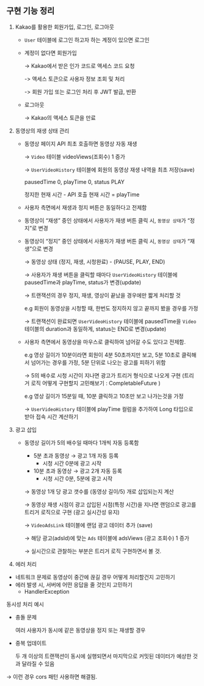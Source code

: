 ## 구현 기능 정리
1. Kakao를 활용한 회원가입, 로그인, 로그아웃 
    - `User` 테이블에 로그인 하고자 하는 계정이 있으면 로그인
    - 계정이 없다면 회원가입 
    
        ->  Kakao에서 받은 인가 코드로 액세스 코드 요청
   
        ->  액세스 토큰으로 사용자 정보 조회 및 처리
        
        -> 회원 가입 또는 로그인 처리 후 JWT 발급, 반환
    - 로그아웃
   
         -> Kakao의 액세스 토큰을 만료
   
2. 동영상의 재생 상태 관리
    - 동영상 페이지 API 최초 호출하면 동영상 자동 재생

      → `Video` 테이블 videoViews(조회수) 1 증가

      → `UserVideoHistory` 테이블에 회원의 동영상 재생 내역을 최초 저장(save)

      pausedTime 0, playTime 0, status PLAY

      정지한 현재 시간 - API 호출 현재 시간 = playTime

    - 사용자 측면에서 재생과 정지 버튼은 동일하다고 전제함
    - 동영상이 “재생” 중인 상태에서 사용자가 재생 버튼 클릭 시, `동영상 상태`가 “정지”로 변경
    - 동영상이 “정지” 중인 상태에서 사용자가 재생 버튼 클릭 시, `동영상 상태`가 “재생”으로 변경

      → 동영상 상태 (정지, 재생, 시청완료) - (PAUSE, PLAY, END)

      → 사용자가 재생 버튼을 클릭할 때마다 `UserVideoHistory` 테이블에 pausedTime과 playTime, status가 변경(update)

      → 트랜잭션의 경우 정지, 재생, 영상이 끝났을 경우에만 짧게 처리할 것

      e.g 회원이 동영상을 시청할 때, 한번도 정지하지 않고 끝까지 봤을 경우를 가정

      → 트랜잭션이 완료되면 `UserVideoHistory` 테이블에 pausedTime을 `Video` 테이블의 duration과 동일하게, status는 END로 변경(update)


    -  사용자 측면에서 동영상을 마우스로 클릭하여 넘어갈 수도 있다고 전제함.
        
        e.g 영상 길이가 10분이라면 회원이 4분 50초까지만 보고, 5분 10초로 클릭해서 넘어가는 경우를 가정, 5분 단위로 나오는 광고를 피하기 위함
        
        → 5의 배수로 시청 시간이 지나면 광고가 트리거 형식으로 나오게 구현 (트리거 로직 어떻게 구현할지 고민해보기 : CompletableFuture )
        
        e.g 영상 길이가 15분일 때, 10분 클릭하고 10초만 보고 나가는것을 가정
        
        → `UserVideoHistory` 테이블에 playTime 컬럼을 추가하여 Long 타입으로 받아 접속 시간 계산하기

3. 광고 삽입
    - 동영상 길이가 5의 배수일 때마다 1개씩 자동 등록함
        - 5분 초과 동영상 → 광고 1개 자동 등록
            - 시청 시간 0분에 광고 시작
        - 10분 초과 동영상 → 광고 2개 자동 등록
            - 시청 시간 0분, 5분에 광고 시작

      → 동영상 1개 당 광고 갯수를 (동영상 길이/5) 개로 삽입되는지 계산

      → 동영상 재생 시점이 광고 삽입된 시점(특정 시간)을 지나면 랜덤으로 광고를 트리거 로직으로 구현 (광고 실시간성 유지)

      → `VideoAdsLink` 테이블에 랜덤 광고 데이터 추가 (save)

      → 해당 광고(adsId)에 맞는 `Ads` 테이블에 adsViews (광고 조회수) 1 증가

      → 실시간으로 관찰하는 부분은 트리거 로직 구현하면서 볼 것.


4. 에러 처리
- 네트워크 문제로 동영상이 중간에 끊길 경우 어떻게 처리할건지 고민하기
- 에러 발생 시, 서버에 어떤 응답을 줄 것인지 고민하기
    - HandlerException

동시성 처리 예시

- 충돌 문제

  여러 사용자가 동시에 같은 동영상을 정지 또는 재생할 경우

- 중복 업데이트

  두 개 이상의 트랜잭션이 동시에 실행되면서 마지막으로 커밋된 데이터가 예상한 것과 달라질 수 있음


→ 이런 경우 cors 패턴 사용하면 해결됨.